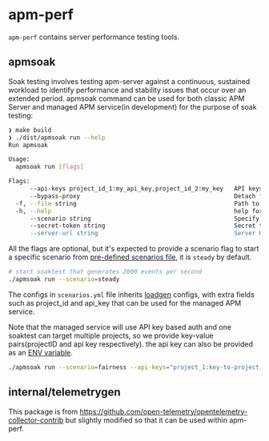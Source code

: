 # apm-perf
`apm-perf` contains server performance testing tools.

## apmsoak
Soak testing involves testing apm-server against a continuous, sustained workload to identify performance and stability issues that occur over an extended period. apmsoak command can be used for both classic APM Server and managed APM service(in development) for the purpose of soak testing:

```sh
❯ make build
❯ ./dist/apmsoak run --help
Run apmsoak

Usage:
  apmsoak run [flags]

Flags:
      --api-keys project_id_1:my_api_key,project_id_2:my_key   API keys for managed service. Specify key value pairs as project_id_1:my_api_key,project_id_2:my_key
      --bypass-proxy                                           Detach from proxy dependency and provide projectID via header. Useful when testing locally
  -f, --file string                                            Path to scenarios file (default "./scenarios.yml")
  -h, --help                                                   help for run
      --scenario string                                        Specify which scenario to use. the value should match one of the scenario key defined in given scenarios YAML file (default "steady")
      --secret-token string                                    Secret token for APM Server. Managed intake service doesn't support secret token
      --server-url string                                      Server URL (default http://127.0.0.1:8200), if specified <project_id>, it will be replaced with the project_id provided by the config, (example: https://<project_id>.apm.elastic.cloud)
```

All the flags are optional, but it's expected to provide a scenario flag to start a specific scenario from [pre-defined scenarios file](https://github.com/elastic/apm-perf/blob/main/cmd/apmsoak/scenarios.yml#L2), it is `steady` by default.
```sh
# start soaktest that generates 2000 events per second
./apmsoak run --scenario=steady
```

The configs in `scenarios.yml` file inherits [loadgen](./internal/loadgen/config/config.go) configs, with extra fields such as project_id and api_key that can be used for the managed APM service.

Note that the managed service will use API key based auth and one soaktest can target multiple projects, so we provide key-value pairs(projectID and api key respectively). the api key can also be provided as an [ENV variable](https://github.com/elastic/apm-perf/blob/main/cmd/apmsoak/run.go#L20).

```sh
./apmsoak run --scenario=fairness --api-keys="project_1:key-to-project_1,project_2:key-to-project_2"
```

## internal/telemetrygen

This package is from https://github.com/open-telemetry/opentelemetry-collector-contrib but slightly modified so that it can be used within apm-perf.
